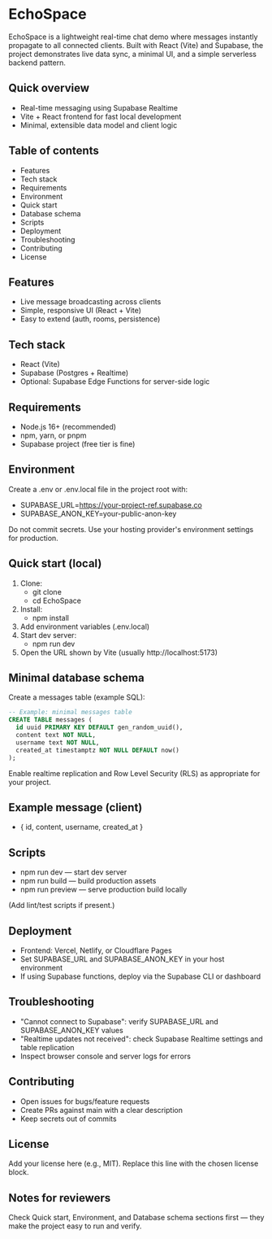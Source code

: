 # EchoSpace

EchoSpace is a lightweight real-time chat demo where messages instantly propagate to all connected clients. Built with React (Vite) and Supabase, the project demonstrates live data sync, a minimal UI, and a simple serverless backend pattern.

## Quick overview
- Real-time messaging using Supabase Realtime
- Vite + React frontend for fast local development
- Minimal, extensible data model and client logic

## Table of contents
- Features
- Tech stack
- Requirements
- Environment
- Quick start
- Database schema
- Scripts
- Deployment
- Troubleshooting
- Contributing
- License

## Features
- Live message broadcasting across clients
- Simple, responsive UI (React + Vite)
- Easy to extend (auth, rooms, persistence)

## Tech stack
- React (Vite)
- Supabase (Postgres + Realtime)
- Optional: Supabase Edge Functions for server-side logic

## Requirements
- Node.js 16+ (recommended)
- npm, yarn, or pnpm
- Supabase project (free tier is fine)

## Environment
Create a .env or .env.local file in the project root with:
- SUPABASE_URL=https://your-project-ref.supabase.co
- SUPABASE_ANON_KEY=your-public-anon-key

Do not commit secrets. Use your hosting provider's environment settings for production.

## Quick start (local)
1. Clone:
   - git clone <repo-url>
   - cd EchoSpace
2. Install:
   - npm install
3. Add environment variables (.env.local)
4. Start dev server:
   - npm run dev
5. Open the URL shown by Vite (usually http://localhost:5173)

## Minimal database schema
Create a messages table (example SQL):

```sql
-- Example: minimal messages table
CREATE TABLE messages (
  id uuid PRIMARY KEY DEFAULT gen_random_uuid(),
  content text NOT NULL,
  username text NOT NULL,
  created_at timestamptz NOT NULL DEFAULT now()
);
```

Enable realtime replication and Row Level Security (RLS) as appropriate for your project.

## Example message (client)
- { id, content, username, created_at }

## Scripts
- npm run dev — start dev server
- npm run build — build production assets
- npm run preview — serve production build locally

(Add lint/test scripts if present.)

## Deployment
- Frontend: Vercel, Netlify, or Cloudflare Pages
- Set SUPABASE_URL and SUPABASE_ANON_KEY in your host environment
- If using Supabase functions, deploy via the Supabase CLI or dashboard

## Troubleshooting
- "Cannot connect to Supabase": verify SUPABASE_URL and SUPABASE_ANON_KEY values
- "Realtime updates not received": check Supabase Realtime settings and table replication
- Inspect browser console and server logs for errors

## Contributing
- Open issues for bugs/feature requests
- Create PRs against main with a clear description
- Keep secrets out of commits

## License
Add your license here (e.g., MIT). Replace this line with the chosen license block.

## Notes for reviewers
Check Quick start, Environment, and Database schema sections first — they make the project easy to run and verify.
